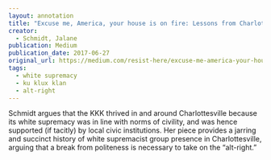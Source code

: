 ```yaml
---
layout: annotation
title: "Excuse me, America, your house is on fire: Lessons from Charlottesville on the KKK and "alt-right""
creator:
  - Schmidt, Jalane
publication: Medium
publication_date: 2017-06-27
original_url: https://medium.com/resist-here/excuse-me-america-your-house-is-on-fire-lessons-from-charlottesville-on-the-kkk-and-alt-right-84aafddca685
tags:
  - white supremacy
  - ku klux klan
  - alt-right
---
```


Schmidt argues that the KKK thrived in and around Charlottesville because its white supremacy was in line with norms of civility, and was hence supported (if tacitly) by local civic institutions. Her piece provides a jarring and succinct history of white supremacist group presence in Charlottesville, arguing that a break from politeness is necessary to take on the “alt-right.”
